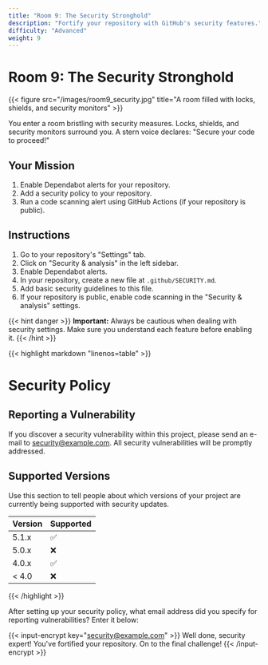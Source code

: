 ```yaml
---
title: "Room 9: The Security Stronghold"
description: "Fortify your repository with GitHub's security features."
difficulty: "Advanced"
weight: 9
---
```


# Room 9: The Security Stronghold

{{< figure src="/images/room9_security.jpg" title="A room filled with locks, shields, and security monitors" >}}

You enter a room bristling with security measures. Locks, shields, and security monitors surround you. A stern voice declares: "Secure your code to proceed!"

## Your Mission

1. Enable Dependabot alerts for your repository.
2. Add a security policy to your repository.
3. Run a code scanning alert using GitHub Actions (if your repository is public).

## Instructions

1. Go to your repository's "Settings" tab.
2. Click on "Security & analysis" in the left sidebar.
3. Enable Dependabot alerts.
4. In your repository, create a new file at `.github/SECURITY.md`.
5. Add basic security guidelines to this file.
6. If your repository is public, enable code scanning in the "Security & analysis" settings.

{{< hint danger >}}
**Important:** Always be cautious when dealing with security settings. Make sure you understand each feature before enabling it.
{{< /hint >}}

{{< highlight markdown "linenos=table" >}}
# Security Policy

## Reporting a Vulnerability

If you discover a security vulnerability within this project, please send an e-mail to security@example.com. All security vulnerabilities will be promptly addressed.

## Supported Versions

Use this section to tell people about which versions of your project are currently being supported with security updates.

| Version | Supported          |
| ------- | ------------------ |
| 5.1.x   | :white_check_mark: |
| 5.0.x   | :x:                |
| 4.0.x   | :white_check_mark: |
| < 4.0   | :x:                |
{{< /highlight >}}

After setting up your security policy, what email address did you specify for reporting vulnerabilities? Enter it below:

{{< input-encrypt key="security@example.com" >}}
Well done, security expert! You've fortified your repository. On to the final challenge!
{{< /input-encrypt >}}